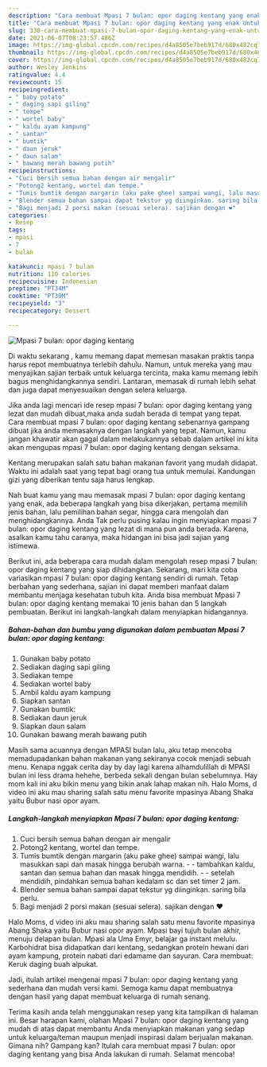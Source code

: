 ```yaml
---
description: "Cara membuat Mpasi 7 bulan: opor daging kentang yang enak Untuk Jualan"
title: "Cara membuat Mpasi 7 bulan: opor daging kentang yang enak Untuk Jualan"
slug: 330-cara-membuat-mpasi-7-bulan-opor-daging-kentang-yang-enak-untuk-jualan
date: 2021-06-07T08:23:57.486Z
image: https://img-global.cpcdn.com/recipes/d4a8505e7beb917d/680x482cq70/mpasi-7-bulan-opor-daging-kentang-foto-resep-utama.jpg
thumbnail: https://img-global.cpcdn.com/recipes/d4a8505e7beb917d/680x482cq70/mpasi-7-bulan-opor-daging-kentang-foto-resep-utama.jpg
cover: https://img-global.cpcdn.com/recipes/d4a8505e7beb917d/680x482cq70/mpasi-7-bulan-opor-daging-kentang-foto-resep-utama.jpg
author: Wesley Jenkins
ratingvalue: 4.4
reviewcount: 15
recipeingredient:
- " baby potato"
- " daging sapi giling"
- " tempe"
- " wortel baby"
- " kaldu ayam kampung"
- " santan"
- " bumtik"
- " daun jeruk"
- " daun salam"
- " bawang merah bawang putih"
recipeinstructions:
- "Cuci bersih semua bahan dengan air mengalir"
- "Potong2 kentang, wortel dan tempe."
- "Tumis bumtik dengan margarin (aku pake ghee) sampai wangi, lalu masukkan sapi dan masak hingga berubah warna.   tambahkan kaldu, santan dan semua bahan dan masak hingga mendidih.   setelah mendidih, pindahkan semua bahan kedalam sc dan set timer 2 jam."
- "Blender semua bahan sampai dapat tekstur yg diinginkan. saring bila perlu."
- "Bagi menjadi 2 porsi makan (sesuai selera). sajikan dengan ❤️"
categories:
- Resep
tags:
- mpasi
- 7
- bulan

katakunci: mpasi 7 bulan 
nutrition: 110 calories
recipecuisine: Indonesian
preptime: "PT34M"
cooktime: "PT39M"
recipeyield: "3"
recipecategory: Dessert

---
```



![Mpasi 7 bulan: opor daging kentang](https://img-global.cpcdn.com/recipes/d4a8505e7beb917d/680x482cq70/mpasi-7-bulan-opor-daging-kentang-foto-resep-utama.jpg)

Di waktu  sekarang , kamu memang dapat memesan masakan praktis tanpa harus repot membuatnya terlebih dahulu. Namun, untuk mereka yang mau menyajikan sajian terbaik untuk keluarga tercinta, maka kamu memang lebih bagus menghidangkannya sendiri. Lantaran, memasak di rumah lebih sehat dan juga dapat menyesuaikan dengan selera keluarga.

Jika anda lagi mencari ide resep mpasi 7 bulan: opor daging kentang yang lezat dan mudah dibuat,maka anda sudah berada di tempat yang tepat. Cara membuat mpasi 7 bulan: opor daging kentang  sebenarnya gampang dibuat jika anda memasaknya dengan langkah yang tepat. Namun, kamu jangan khawatir akan gagal dalam melakukannya 
sebab dalam artikel ini kita akan mengupas mpasi 7 bulan: opor daging kentang dengan seksama.  

Kentang merupakan salah satu bahan makanan favorit yang mudah didapat. Waktu ini adalah saat yang tepat bagi orang tua untuk memulai. Kandungan gizi yang diberikan tentu saja harus lengkap.

Nah buat kamu yang mau memasak mpasi 7 bulan: opor daging kentang yang enak, ada beberapa langkah yang bisa dikerjakan, pertama memilih jenis bahan, lalu pemilihan bahan segar, hingga cara mengolah dan menghidangkannya. Anda Tak perlu pusing kalau ingin menyiapkan mpasi 7 bulan: opor daging kentang yang lezat di mana pun anda berada. Karena, asalkan kamu  tahu caranya, maka hidangan ini bisa jadi sajian yang istimewa.

Berikut ini, ada beberapa cara mudah dalam mengolah resep mpasi 7 bulan: opor daging kentang yang siap dihidangkan. Sekarang, mari kita coba variasikan mpasi 7 bulan: opor daging kentang sendiri di rumah. Tetap berbahan yang sederhana, sajian ini dapat memberi manfaat dalam membantu menjaga kesehatan tubuh kita. Anda bisa membuat Mpasi 7 bulan: opor daging kentang memakai 10 jenis bahan dan 5 langkah pembuatan. Berikut ini langkah-langkah dalam menyiapkan hidangannya.

<!--inarticleads1-->

##### Bahan-bahan dan bumbu yang digunakan dalam pembuatan Mpasi 7 bulan: opor daging kentang:

1. Gunakan  baby potato
1. Sediakan  daging sapi giling
1. Sediakan  tempe
1. Sediakan  wortel baby
1. Ambil  kaldu ayam kampung
1. Siapkan  santan
1. Gunakan  bumtik:
1. Sediakan  daun jeruk
1. Siapkan  daun salam
1. Gunakan  bawang merah bawang putih


Masih sama acuannya dengan MPASI bulan lalu, aku tetap mencoba memadupadankan bahan makanan yang sekiranya cocok menjadi sebuah menu. Kenapa nggak cerita day by day lagi karena alhamdulillah di MPASI bulan ini less drama hehehe, berbeda sekali dengan bulan sebelumnya. Hay mom kali ini aku bikin menu yang bikin anak lahap makan nih. Halo Moms, d video ini aku mau sharing salah satu menu favorite mpasinya Abang Shaka yaitu Bubur nasi opor ayam. 

<!--inarticleads2-->

##### Langkah-langkah menyiapkan Mpasi 7 bulan: opor daging kentang:

1. Cuci bersih semua bahan dengan air mengalir
1. Potong2 kentang, wortel dan tempe.
1. Tumis bumtik dengan margarin (aku pake ghee) sampai wangi, lalu masukkan sapi dan masak hingga berubah warna.  -  - tambahkan kaldu, santan dan semua bahan dan masak hingga mendidih.  -  - setelah mendidih, pindahkan semua bahan kedalam sc dan set timer 2 jam.
1. Blender semua bahan sampai dapat tekstur yg diinginkan. saring bila perlu.
1. Bagi menjadi 2 porsi makan (sesuai selera). sajikan dengan ❤️


Halo Moms, d video ini aku mau sharing salah satu menu favorite mpasinya Abang Shaka yaitu Bubur nasi opor ayam. Mpasi bayi tujuh bulan akhir, menuju delapan bulan. Mpasi ala Uma Emyr, belajar ga instant melulu. Karbohidrat bisa didapatkan dari kentang, sedangkan protein hewani dari ayam kampung, protein nabati dari edamame dan sayuran. Cara membuat: Keruk daging buah alpukat. 

Jadi, itulah artikel mengenai  mpasi 7 bulan: opor daging kentang  yang sederhana dan mudah versi kami. Semoga kamu dapat membuatnya dengan hasil yang dapat membuat keluarga di rumah senang. 

Terima kasih anda telah menggunakan resep yang kita tampilkan di halaman ini. Besar harapan kami, olahan  Mpasi 7 bulan: opor daging kentang yang mudah di atas dapat membantu Anda menyiapkan makanan yang sedap untuk keluarga/teman maupun menjadi inspirasi dalam berjualan makanan. Gimana nih? Gampang kan? Itulah cara membuat mpasi 7 bulan: opor daging kentang yang bisa Anda lakukan di rumah. Selamat mencoba!

